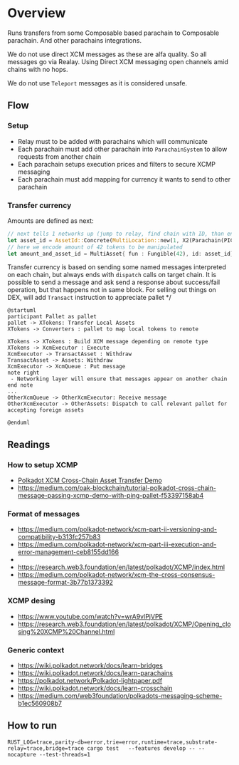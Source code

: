 # Overview

Runs transfers from some Composable based parachain to Composable parachain. And other parachains integrations.

We do not use direct XCM messages as these are alfa quality.
So all messages go via Realay. Using Direct XCM messaging open channels amid chains with no hops.

We do not use `Teleport` messages as it is considered unsafe.

## Flow

### Setup

- Relay must to be added with parachains which will communicate
- Each parachain must add other parachain into `ParachainSystem` to allow requests from another chain
- Each parachain setups execution prices and filters to secure XCMP messaging
- Each parachain must add mapping for currency it wants to send to other parachain

### Transfer currency

Amounts are defined as next:
```rust
// next tells 1 networks up (jump to relay, find chain with ID, than encode para native asset),
let asset_id = AssetId::Concrete(MultiLocation::new(1, X2(Parachain(PICASSO_PARA_ID), GeneralKey(СurrencyId::PICA.encode())));
// here we encode amount of 42 tokens to be manipulated
let amount_and_asset_id = MultiAsset{ fun : Fungible(42), id: asset_id};
```

Transfer currency is based on sending some named messages interpreted on each chain, but always ends with `dispatch` calls on target chain.  It is possible to send a message and ask send a response about success/fail operation, but that happens not in same block. For selling out things on DEX, will add `Transact` instruction to appreciate pallet */


```plantuml
@startuml
participant Pallet as pallet
pallet -> XTokens: Transfer Local Assets
XTokens -> Converters : pallet to map local tokens to remote

XTokens -> XTokens : Build XCM message depending on remote type
XTokens -> XcmExecutor : Execute
XcmExecutor -> TransactAsset : Withdraw
TransactAsset -> Assets: Withdraw
XcmExecutor -> XcmQueue : Put message
note right
 - Networking layer will ensure that messages appear on another chain
end note
...
OtherXcmQueue -> OtherXcmExecutor: Receive message
OtherXcmExecutor -> OtherAssets: Dispatch to call relevant pallet for accepting foreign assets

@enduml
```

## Readings


### How to setup XCMP

- [Polkadot XCM Cross-Chain Asset Transfer Demo](https://medium.com/oak-blockchain/polkadot-xcm-cross-chain-asset-transfer-demo-53aa9a2e97a7)
- https://medium.com/oak-blockchain/tutorial-polkadot-cross-chain-message-passing-xcmp-demo-with-ping-pallet-f53397158ab4

### Format of messages

- https://medium.com/polkadot-network/xcm-part-ii-versioning-and-compatibility-b313fc257b83
- https://medium.com/polkadot-network/xcm-part-iii-execution-and-error-management-ceb8155dd166
- [xcmp format]:https://github.com/paritytech/xcm-format/blob/master/README.md
- https://research.web3.foundation/en/latest/polkadot/XCMP/index.html
- https://medium.com/polkadot-network/xcm-the-cross-consensus-message-format-3b77b1373392


### XCMP desing

- https://www.youtube.com/watch?v=wrA9vlPjVPE
- https://research.web3.foundation/en/latest/polkadot/XCMP/Opening_closing%20XCMP%20Channel.html

### Generic context

- https://wiki.polkadot.network/docs/learn-bridges
- https://wiki.polkadot.network/docs/learn-parachains
- https://polkadot.network/Polkadot-lightpaper.pdf
- https://wiki.polkadot.network/docs/learn-crosschain
- https://medium.com/web3foundation/polkadots-messaging-scheme-b1ec560908b7


## How to run

```shell
RUST_LOG=trace,parity-db=error,trie=error,runtime=trace,substrate-relay=trace,bridge=trace cargo test   --features develop -- --nocapture --test-threads=1
```